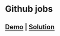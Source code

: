 # Github jobs

<h2>
  <a href="https://tanteli-githubjobs.netlify.app/">Demo</a> |
  <a href="https://github.com/starjardin/github-jobs-refactoring">Solution</a>
</h2>